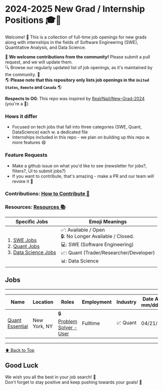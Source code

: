 # 2024-2025 New Grad / Internship Positions 🎓💼

Welcome! 🎉
This is a collection of full-time job openings for new grads along with internships in the fields of Software Engineering (SWE), Quantitative Analysis, and Data Science. 

🙏 **We welcome contributions from the community!** Please submit a pull request, and we will update them. <br/>
🔍 Browse our regularly updated list of job openings, as it's maintained by the community. 🚀 <br/>
🌎 **Please note that this repository only lists job openings in the `United States`, `Remote` and `Canada`** 🌎 <br/>

<b>Respects to OG</b>: This repo was inspired by [ReaVNail/New-Grad-2024](https://github.com/ReaVNaiL/New-Grad-2024) (you're a 🐐)

### Hows it differ 
- Focused on tech jobs that fall into three categories (SWE, Quant, DataScience) each w. a dedicated file
- Internships included in this repo - we plan on building up this repo w. more features 😄 

### Feature Requests
- Make a github issue on what you'd like to see (newsletter for jobs?, filters?, UI to submit jobs?)
- If you want to contribute, that's amazing - make a PR and our team will review it 🎉

### Contributions: [How to Contribute 💬](../parent/How_to_contribute.md)
### Resources: [Resources 📚](../parent/Resources.md)

| Specific Jobs| Emoji Meanings|
|---------------|----------------|
|1. [SWE Jobs](../parent/Swe-Jobs.md)</br>2. [Quant Jobs](../parent/Quant-Jobs.md)</br>3. [Data Science Jobs](../parent/Data-Science-Jobs.md)|✅: Available / Open</br> 🔒: No Longer Available / Closed.</br> 💻: SWE (Software Engineering)</br> 📈: Quant (Trader/Researcher/Developer)</br> 📊: Data Science|



## Jobs
---

| Name              | Location     | Roles                | Employment | Industry | Date Added <br> mm/dd/yyyy |
| ----------------- | ------------ | -------------------- | ------------ | ------------ | --------------------------- | 
| [Quant Essential](http://www.quantessential.io) | New York, NY | 🔒 [Problem Solver - User](http://www.quantessential.io) | Fulltime | 📈 Quant | 04/21/2024 |

---

[⬆️ Back to Top](#jobs)

## Good Luck

We wish you all the best in your job search! 🌟 </br>
Don't forget to stay positive and keep pushing towards your goals! 💪